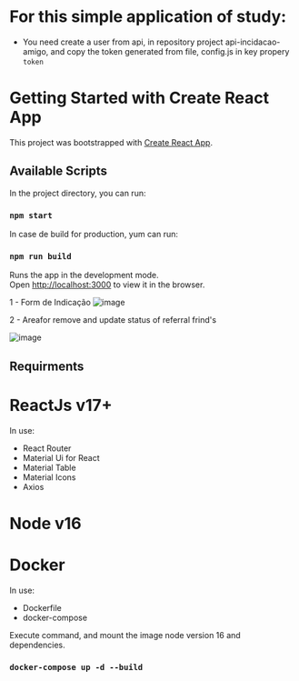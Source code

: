 
# For this simple application of study: 
  - You need create a user from api, in repository project api-incidacao-amigo, and copy the token generated from file, config.js in key propery `token`
# Getting Started with Create React App

This project was bootstrapped with [Create React App](https://github.com/facebook/create-react-app).

## Available Scripts

In the project directory, you can run:

### `npm start`

In case de build for production, yum can run:

### `npm run build`

Runs the app in the development mode.\
Open [http://localhost:3000](http://localhost:3000) to view it in the browser.

1 - Form de Indicação
![image](https://user-images.githubusercontent.com/2191326/125214261-6f90ee00-e28c-11eb-9a1f-9dce81d6159f.png)

2 - Areafor remove and update status of referral frind's

![image](https://user-images.githubusercontent.com/2191326/125214235-4b351180-e28c-11eb-8a72-7324ae1f5199.png)

## Requirments
# ReactJs v17+
  In use:
  - React Router
  - Material Ui for React
  - Material Table
  - Material Icons
  - Axios
# Node v16
# Docker
  In use:
  - Dockerfile
  - docker-compose

Execute command, and mount the image node version 16 and dependencies. 
### `docker-compose up -d --build`

